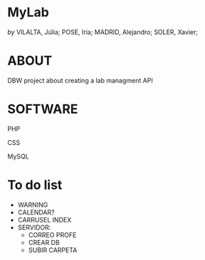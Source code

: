 **MyLab**
===================================
*by* VILALTA, Júlia; POSE, Iria; MADRID, Alejandro; SOLER, Xavier;

# ABOUT

DBW project about creating a lab managment API

# SOFTWARE
PHP

CSS

MySQL

# To do list  
- WARNING  
- CALENDAR?  
- CARRUSEL INDEX  
- SERVIDOR:  
  - CORREO PROFE  
  - CREAR DB  
  - SUBIR CARPETA  
